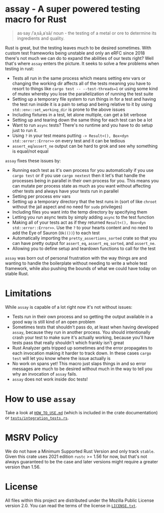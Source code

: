 # assay - A super powered testing macro for Rust

> as·say /ˈaˌsā,aˈsā/ noun - the testing of a metal or ore to determine its ingredients and quality.

Rust is great, but the testing leaves much to be desired sometimes. With custom
test frameworks being unstable and only an eRFC since 2018 there's not much we
can do to expand the abilities of our tests right? Well that's where `assay`
enters the picture. It seeks to solve a few problems when testing in rust:

- Tests all run in the same process which means setting env vars or changing the
  working dir affects all of the tests meaning you have to resort to things like
  `cargo test -- --test-threads=1` or using some kind of mutex whereby you lose
  the parallelization of running the test suite
- Setting up a temporary file system to run things in for a test and having the
  test run inside it is a pain to setup and being relative to it by using
  `std::env::set_working_dir` is prone to the above issues
- Including fixtures in a test, let alone multiple, can get a bit verbose
- Setting up and tearing down the same thing for each test can be a lot
- Want to run `async` tests? There's no runtime and you have to do setup just to
  run it.
- Using `?` in your test means putting `-> Result<(), Box<dyn std::error::Error>>`
  on every test and it can be tedious
- `assert_eq`/`assert_ne` output can be hard to grok and see why something is
  equal/not equal

`assay` fixes these issues by:

- Running each test as it's own process for you automatically if you use `cargo
  test` or if you use `cargo nextest` then it let's that handle the processes
  being in parallel in their own process for you. This means you can mutate per
  process state as much as you want without affecting other tests and always
  have your tests run in parallel
- Setting per process env vars
- Setting up a temporary directory that the test runs in (sort of like `chroot`
  without the jail aspect and no need for `sudo` privileges)
- Including files you want into the temp directory by specifying them
- Letting you run async tests by simply adding `async` to the test function
- Making all of your tests act as if they returned
  `Result<(), Box<dyn std::error::Error>>`. Use the `?` to your hearts content
  and no need to add the Eye of Sauron (`Ok(())`) to each test
- Automatically importing the `pretty_assertions_sorted` crate so that you can have
  pretty output for `assert_eq`, `assert_eq_sorted`, and `assert_ne`.
- Allowing you to define setup and teardown functions to call for the test

`assay` was born out of personal frustration with the way things are and wanting
to handle the boilerplate without needing to write a whole test framework, while
also pushing the bounds of what we could have today on stable Rust.

# Limitations
While `assay` is capable of a lot right now it's not without issues:

- Tests run in their own process and so getting the output available in a good
  way is still kind of an open problem
- Sometimes tests that shouldn't pass do, at least when having developed `assay`,
  because they run in another process. You should intentionally crash your test
  to make sure it's actually working, because you'll have tests pass that really
  shouldn't which frankly isn't great
- Rust Analyzer gets tripped up sometimes and the error propagates to each
  invocation making it harder to track down. In these cases `cargo test` will
  let you know where the issue actually is
- No work on spans yet! This macro just slaps things in and so error messages
  are much to be desired without much in the way to tell you why an invocation
  of `assay` fails.
- `assay` does not work inside doc tests!

# How to use `assay`
Take a look at [`HOW_TO_USE.md`](HOW_TO_USE.md) (which is included in the crate
documentation) or [`tests/integration_tests.rs`](tests/integration_tests.rs).

# MSRV Policy
We do not have a Minimum Supported Rust Version and only track `stable`. Given
this crate uses 2021 edition `rustc` >= 1.56 for now, but that's not always
guaranteed to be the case and later versions might require a greater version
than 1.56.

# License
All files within this project are distributed under the Mozilla Public License
version 2.0. You can read the terms of the license in [`LICENSE.txt`](LICENSE.txt).
